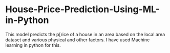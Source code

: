 # House-Price-Prediction-Using-ML-in-Python
This model predicts the p[rice of a house in an area based on the local area dataset and various physical and other factors. I have used Machine learning in python for this.

